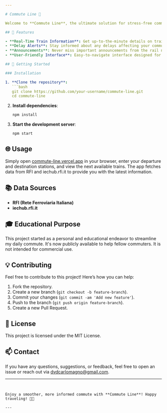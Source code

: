 ```yaml
---

# Commute Line 🚆

Welcome to **Commute Line**, the ultimate solution for stress-free commuting! Designed with daily commuters in mind, this web app provides real-time information on your next train, including delays and announcements, so you can plan your journey with ease.

## 🌟 Features

- **Real-Time Train Information**: Get up-to-the-minute details on train arrivals and departures.
- **Delay Alerts**: Stay informed about any delays affecting your commute.
- **Announcements**: Never miss important announcements from the rail network.
- **User-Friendly Interface**: Easy-to-navigate interface designed for quick access to essential information.

## 🚀 Getting Started

### Installation

1. **Clone the repository**:
   ```bash
   git clone https://github.com/your-username/commute-line.git
   cd commute-line
   ```

2. **Install dependencies**:
   ```bash
   npm install
   ```

3. **Start the development server**:
   ```bash
   npm start
   ```

## 🌐 Usage

Simply open [commute-line.vercel.app](https://commute-line.vercel.app) in your browser, enter your departure and destination stations, and view the next available trains. The app fetches data from RFI and iechub.rfi.it to provide you with the latest information.

## 📚 Data Sources

- **RFI (Rete Ferroviaria Italiana)**
- **iechub.rfi.it**

## 🎓 Educational Purpose

This project started as a personal and educational endeavor to streamline my daily commute. It's now publicly available to help fellow commuters. It is not intended for commercial use.

## 💡 Contributing

Feel free to contribute to this project! Here’s how you can help:

1. Fork the repository.
2. Create a new branch (`git checkout -b feature-branch`).
3. Commit your changes (`git commit -am 'Add new feature'`).
4. Push to the branch (`git push origin feature-branch`).
5. Create a new Pull Request.

## 📄 License

This project is licensed under the MIT License.

## 📫 Contact

If you have any questions, suggestions, or feedback, feel free to open an issue or reach out via [dvdcarlomagno@gmail.com](dvdcarlomagno@gmail.com).

---
```


Enjoy a smoother, more informed commute with **Commute Line**! Happy traveling! 🚉✨

---
